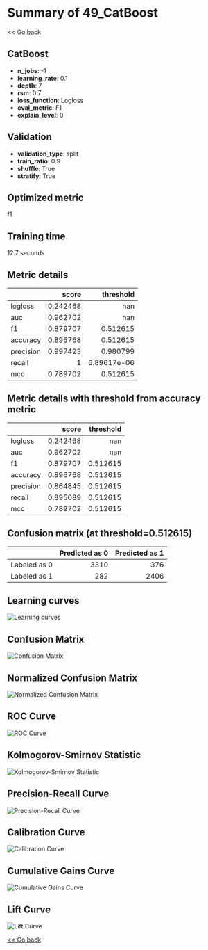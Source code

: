 # Summary of 49_CatBoost

[<< Go back](../README.md)


## CatBoost
- **n_jobs**: -1
- **learning_rate**: 0.1
- **depth**: 7
- **rsm**: 0.7
- **loss_function**: Logloss
- **eval_metric**: F1
- **explain_level**: 0

## Validation
 - **validation_type**: split
 - **train_ratio**: 0.9
 - **shuffle**: True
 - **stratify**: True

## Optimized metric
f1

## Training time

12.7 seconds

## Metric details
|           |    score |     threshold |
|:----------|---------:|--------------:|
| logloss   | 0.242468 | nan           |
| auc       | 0.962702 | nan           |
| f1        | 0.879707 |   0.512615    |
| accuracy  | 0.896768 |   0.512615    |
| precision | 0.997423 |   0.980799    |
| recall    | 1        |   6.89617e-06 |
| mcc       | 0.789702 |   0.512615    |


## Metric details with threshold from accuracy metric
|           |    score |   threshold |
|:----------|---------:|------------:|
| logloss   | 0.242468 |  nan        |
| auc       | 0.962702 |  nan        |
| f1        | 0.879707 |    0.512615 |
| accuracy  | 0.896768 |    0.512615 |
| precision | 0.864845 |    0.512615 |
| recall    | 0.895089 |    0.512615 |
| mcc       | 0.789702 |    0.512615 |


## Confusion matrix (at threshold=0.512615)
|              |   Predicted as 0 |   Predicted as 1 |
|:-------------|-----------------:|-----------------:|
| Labeled as 0 |             3310 |              376 |
| Labeled as 1 |              282 |             2406 |

## Learning curves
![Learning curves](learning_curves.png)
## Confusion Matrix

![Confusion Matrix](confusion_matrix.png)


## Normalized Confusion Matrix

![Normalized Confusion Matrix](confusion_matrix_normalized.png)


## ROC Curve

![ROC Curve](roc_curve.png)


## Kolmogorov-Smirnov Statistic

![Kolmogorov-Smirnov Statistic](ks_statistic.png)


## Precision-Recall Curve

![Precision-Recall Curve](precision_recall_curve.png)


## Calibration Curve

![Calibration Curve](calibration_curve_curve.png)


## Cumulative Gains Curve

![Cumulative Gains Curve](cumulative_gains_curve.png)


## Lift Curve

![Lift Curve](lift_curve.png)



[<< Go back](../README.md)
